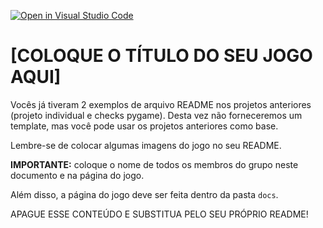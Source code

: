 [![Open in Visual Studio Code](https://classroom.github.com/assets/open-in-vscode-718a45dd9cf7e7f842a935f5ebbe5719a5e09af4491e668f4dbf3b35d5cca122.svg)](https://classroom.github.com/online_ide?assignment_repo_id=10997299&assignment_repo_type=AssignmentRepo)
# [COLOQUE O TÍTULO DO SEU JOGO AQUI]

Vocês já tiveram 2 exemplos de arquivo README nos projetos anteriores (projeto individual e checks pygame). Desta vez não forneceremos um template, mas você pode usar os projetos anteriores como base.

Lembre-se de colocar algumas imagens do jogo no seu README.

**IMPORTANTE:** coloque o nome de todos os membros do grupo neste documento e na página do jogo.

Além disso, a página do jogo deve ser feita dentro da pasta `docs`.

APAGUE ESSE CONTEÚDO E SUBSTITUA PELO SEU PRÓPRIO README!